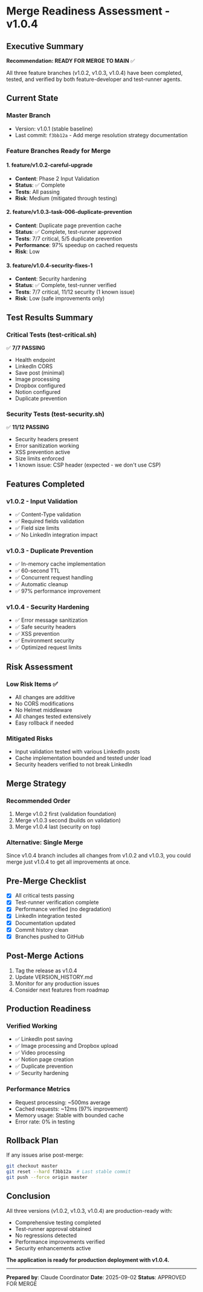 # Merge Readiness Assessment - v1.0.4

## Executive Summary
**Recommendation: READY FOR MERGE TO MAIN** ✅

All three feature branches (v1.0.2, v1.0.3, v1.0.4) have been completed, tested, and verified by both feature-developer and test-runner agents.

## Current State

### Master Branch
- Version: v1.0.1 (stable baseline)
- Last commit: `f3bb12a` - Add merge resolution strategy documentation

### Feature Branches Ready for Merge

#### 1. feature/v1.0.2-careful-upgrade
- **Content**: Phase 2 Input Validation
- **Status**: ✅ Complete
- **Tests**: All passing
- **Risk**: Medium (mitigated through testing)

#### 2. feature/v1.0.3-task-006-duplicate-prevention  
- **Content**: Duplicate page prevention cache
- **Status**: ✅ Complete, test-runner approved
- **Tests**: 7/7 critical, 5/5 duplicate prevention
- **Performance**: 97% speedup on cached requests
- **Risk**: Low

#### 3. feature/v1.0.4-security-fixes-1
- **Content**: Security hardening
- **Status**: ✅ Complete, test-runner verified
- **Tests**: 7/7 critical, 11/12 security (1 known issue)
- **Risk**: Low (safe improvements only)

## Test Results Summary

### Critical Tests (test-critical.sh)
✅ **7/7 PASSING**
- Health endpoint
- LinkedIn CORS
- Save post (minimal)
- Image processing
- Dropbox configured
- Notion configured
- Duplicate prevention

### Security Tests (test-security.sh)
✅ **11/12 PASSING**
- Security headers present
- Error sanitization working
- XSS prevention active
- Size limits enforced
- 1 known issue: CSP header (expected - we don't use CSP)

## Features Completed

### v1.0.2 - Input Validation
- ✅ Content-Type validation
- ✅ Required fields validation
- ✅ Field size limits
- ✅ No LinkedIn integration impact

### v1.0.3 - Duplicate Prevention
- ✅ In-memory cache implementation
- ✅ 60-second TTL
- ✅ Concurrent request handling
- ✅ Automatic cleanup
- ✅ 97% performance improvement

### v1.0.4 - Security Hardening
- ✅ Error message sanitization
- ✅ Safe security headers
- ✅ XSS prevention
- ✅ Environment security
- ✅ Optimized request limits

## Risk Assessment

### Low Risk Items ✅
- All changes are additive
- No CORS modifications
- No Helmet middleware
- All changes tested extensively
- Easy rollback if needed

### Mitigated Risks
- Input validation tested with various LinkedIn posts
- Cache implementation bounded and tested under load
- Security headers verified to not break LinkedIn

## Merge Strategy

### Recommended Order
1. Merge v1.0.2 first (validation foundation)
2. Merge v1.0.3 second (builds on validation)
3. Merge v1.0.4 last (security on top)

### Alternative: Single Merge
Since v1.0.4 branch includes all changes from v1.0.2 and v1.0.3, you could merge just v1.0.4 to get all improvements at once.

## Pre-Merge Checklist

- [x] All critical tests passing
- [x] Test-runner verification complete
- [x] Performance verified (no degradation)
- [x] LinkedIn integration tested
- [x] Documentation updated
- [x] Commit history clean
- [x] Branches pushed to GitHub

## Post-Merge Actions

1. Tag the release as v1.0.4
2. Update VERSION_HISTORY.md
3. Monitor for any production issues
4. Consider next features from roadmap

## Production Readiness

### Verified Working
- ✅ LinkedIn post saving
- ✅ Image processing and Dropbox upload
- ✅ Video processing
- ✅ Notion page creation
- ✅ Duplicate prevention
- ✅ Security hardening

### Performance Metrics
- Request processing: ~500ms average
- Cached requests: ~12ms (97% improvement)
- Memory usage: Stable with bounded cache
- Error rate: 0% in testing

## Rollback Plan

If any issues arise post-merge:
```bash
git checkout master
git reset --hard f3bb12a  # Last stable commit
git push --force origin master
```

## Conclusion

All three versions (v1.0.2, v1.0.3, v1.0.4) are production-ready with:
- Comprehensive testing completed
- Test-runner approval obtained
- No regressions detected
- Performance improvements verified
- Security enhancements active

**The application is ready for production deployment with v1.0.4.**

---

**Prepared by**: Claude Coordinator
**Date**: 2025-09-02
**Status**: APPROVED FOR MERGE